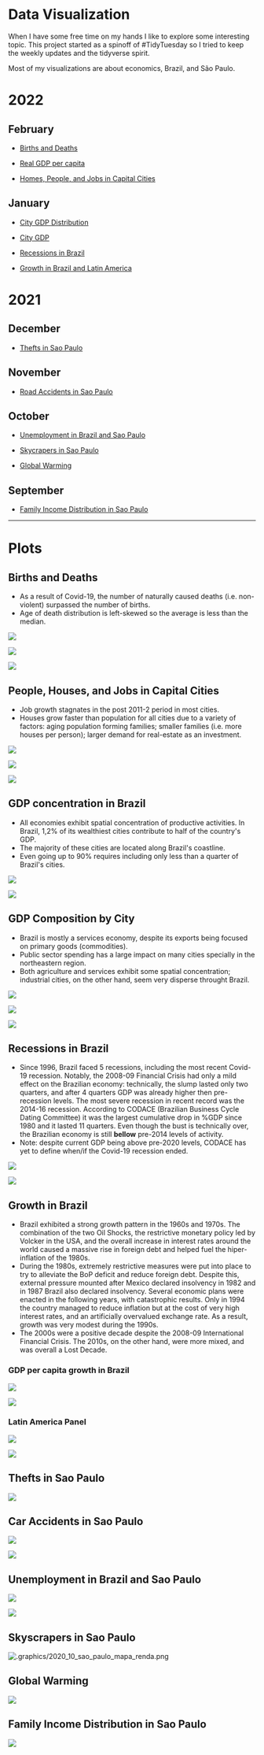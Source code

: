 # Data Visualization 

When I have some free time on my hands I like to explore some interesting topic. This project started as a spinoff of #TidyTuesday so I tried to keep the weekly updates and the tidyverse spirit.

Most of my visualizations are about economics, Brazil, and São Paulo.

# 2022

## February

- [Births and Deaths](https://github.com/viniciusoike/weekly_viz/blob/main/R/viz-02-18/nascimentos_mortes.R)

- [Real GDP per capita](https://github.com/viniciusoike/weekly_viz/blob/main/R/viz-02-11/pib_per_capita_real.R)

- [Homes, People, and Jobs in Capital Cities](https://github.com/viniciusoike/weekly_viz/blob/main/R/viz-02-04/homes_people_jobs.R)

## January

- [City GDP Distribution](https://github.com/viniciusoike/weekly_viz/blob/main/R/viz-01-27/pib_participacao_muni.R)

- [City GDP](https://github.com/viniciusoike/weekly_viz/blob/main/R/viz-01-20/pib_composicao.Rmd)

- [Recessions in Brazil](https://github.com/viniciusoike/weekly_viz/blob/main/R/viz-01-13)

- [Growth in Brazil and Latin America](https://github.com/viniciusoike/weekly_viz/blob/main/R/viz-01-06)

# 2021

## December

- [Thefts in Sao Paulo](https://github.com/viniciusoike/weekly_viz/blob/main/R/viz-12-30/full_code.R)

## November

- [Road Accidents in Sao Paulo](https://github.com/viniciusoike/weekly_viz/blob/main/R/viz-11-02)

## October

- [Unemployment in Brazil and Sao Paulo](https://github.com/viniciusoike/weekly_viz/blob/main/R/viz-10-26)

- [Skycrapers in Sao Paulo](https://github.com/viniciusoike/weekly_viz/blob/main/graphics/2020_10)

- [Global Warming](https://github.com/viniciusoike/weekly_viz/blob/main/graphics/2020_10)

## September

- [Family Income Distribution in Sao Paulo](https://github.com/viniciusoike/weekly_viz/blob/main/graphics/2020_10)


***

# Plots

## Births and Deaths

* As a result of Covid-19, the number of naturally caused deaths (i.e. non-violent) surpassed the number of births.
* Age of death distribution is left-skewed so the average is less than the median.

![](https://github.com/viniciusoike/weekly_viz/blob/main/graphics/2022_02/births_deaths.png?raw=true)

![](https://github.com/viniciusoike/weekly_viz/blob/main/graphics/2022_02/age_of_death.png?raw=true)

![](https://github.com/viniciusoike/weekly_viz/blob/main/graphics/2022_02/age_of_death_distribution.gif?raw=true)

## People, Houses, and Jobs in Capital Cities

* Job growth stagnates in the post 2011-2 period in most cities.
* Houses grow faster than population for all cities due to a variety of factors: aging population forming families; smaller families (i.e. more houses per person); larger demand for real-estate as an investment.

![](https://github.com/viniciusoike/weekly_viz/blob/main/graphics/2022_02/people_houses_jobs_panel.png?raw=true)

![](https://github.com/viniciusoike/weekly_viz/blob/main/graphics/2022_02/people_houses_jobs_southeast.png?raw=true)

![](https://github.com/viniciusoike/weekly_viz/blob/main/graphics/2022_02/people_houses_census_Southeast.png?raw=true)

## GDP concentration in Brazil

* All economies exhibit spatial concentration of productive activities. In Brazil, 1,2% of its wealthiest cities contribute to half of the country's GDP.
* The majority of these cities are located along Brazil's coastline.
* Even going up to 90% requires including only less than a quarter of Brazil's cities. 

![](https://github.com/viniciusoike/weekly_viz/blob/main/graphics/2022_01/mapa_concentracao_50.png?raw=true)

![](https://github.com/viniciusoike/weekly_viz/blob/main/graphics/2022_01/mapa_concentracao_90.png?raw=true)

## GDP Composition by City

* Brazil is mostly a services economy, despite its exports being focused on primary goods (commodities).
* Public sector spending has a large impact on many cities specially in the northeastern region.
* Both agriculture and services exhibit some spatial concentration; industrial cities, on the other hand, seem very disperse throught Brazil.

![](https://github.com/viniciusoike/weekly_viz/blob/main/graphics/2022_01/pib_brasil_composicao_p1.png?raw=true)

![](https://github.com/viniciusoike/weekly_viz/blob/main/graphics/2022_01/pib_brasil_composicao_p5.png?raw=true)

![](https://github.com/viniciusoike/weekly_viz/blob/main/graphics/2022_01/pib_brasil_composicao_p6.png?raw=true)

## Recessions in Brazil

* Since 1996, Brazil faced 5 recessions, including the most recent Covid-19 recession. Notably, the 2008-09 Financial Crisis had only a mild effect on the Brazilian economy: technically, the slump lasted only two quarters, and after 4 quarters GDP was already higher then pre-recession levels. The most severe recession in recent record was the 2014-16 recession. According to CODACE (Brazilian Business Cycle Dating Committee) it was the largest cumulative drop in %GDP since 1980 and it lasted 11 quarters. Even though the bust is technically over, the Brazilian economy is still **bellow** pre-2014 levels of activity.
* Note: despite current GDP being above pre-2020 levels, CODACE has yet to define when/if the Covid-19 recession ended.

![](https://github.com/viniciusoike/weekly_viz/blob/main/graphics/2022_01/recessores_brasil_cairo.png?raw=true)

![](https://github.com/viniciusoike/weekly_viz/blob/main/graphics/2022_01/queda_e_recuperacao_brasil_cairo.png?raw=true)

## Growth in Brazil

* Brazil exhibited a strong growth pattern in the 1960s and 1970s. The combination of the two Oil Shocks, the restrictive monetary policy led by Volcker in the USA, and the overall increase in interest rates around the world caused a massive rise in foreign debt and helped fuel the hiper-inflation of the 1980s.
* During the 1980s, extremely restrictive measures were put into place to try to alleviate the BoP deficit and reduce foreign debt. Despite this, external pressure mounted after Mexico declared insolvency in 1982 and in 1987 Brazil also declared insolvency. Several economic plans were enacted in the following years, with catastrophic results. Only in 1994 the country managed to reduce inflation but at the cost of very high interest rates, and an artificially overvalued exchange rate. As a result, growth was very modest during the 1990s.
* The 2000s were a positive decade despite the 2008-09 International Financial Crisis. The 2010s, on the other hand, were more mixed, and was overall a Lost Decade.

### GDP per capita growth in Brazil

![](https://raw.githubusercontent.com/viniciusoike/weekly_viz/main/graphics/2022_01/p5.png)

![](https://raw.githubusercontent.com/viniciusoike/weekly_viz/main/graphics/2022_01/p2.png)

### Latin America Panel

![](https://raw.githubusercontent.com/viniciusoike/weekly_viz/main/graphics/2022_01/p3.png)

![](https://raw.githubusercontent.com/viniciusoike/weekly_viz/main/graphics/2022_01/p4.png)

## Thefts in Sao Paulo

![](https://github.com/viniciusoike/weekly_viz/blob/main/graphics/2021_12/roubos_furtos_panel.png?raw=true)

## Car Accidents in Sao Paulo

![](https://github.com/viniciusoike/weekly_viz/blob/main/graphics/2021_11/map_road_accidents_2020.png?raw=true)

![](https://github.com/viniciusoike/weekly_viz/blob/main/graphics/2021_11/road_accidents_2.png?raw=true)


## Unemployment in Brazil and Sao Paulo

![](https://github.com/viniciusoike/weekly_viz/blob/main/graphics/2021_10/unemployment_1.png?raw=true)

![](https://github.com/viniciusoike/weekly_viz/blob/main/graphics/2021_10/unemployment_panel.png?raw=true)

## Skyscrapers in Sao Paulo

![.graphics/2020_10_sao_paulo_mapa_renda.png](https://github.com/viniciusoike/weekly_viz/blob/main/graphics/2021_10/skycraper_sp_panel.png?raw=true)

## Global Warming

![](https://github.com/viniciusoike/weekly_viz/blob/main/graphics/2021_10/global_warming_economist_cairo.png?raw=true)

## Family Income Distribution in Sao Paulo

![](https://github.com/viniciusoike/weekly_viz/blob/main/graphics/2021_10/sao_paulo_renda.png?raw=true)
